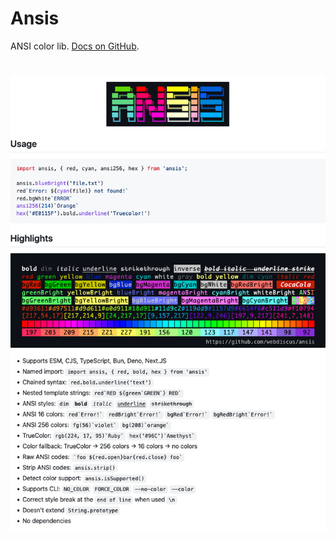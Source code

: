 # Ansis

ANSI color lib. [Docs on GitHub](https://github.com/webdiscus/ansis).

#

![](docs/npm.png)
